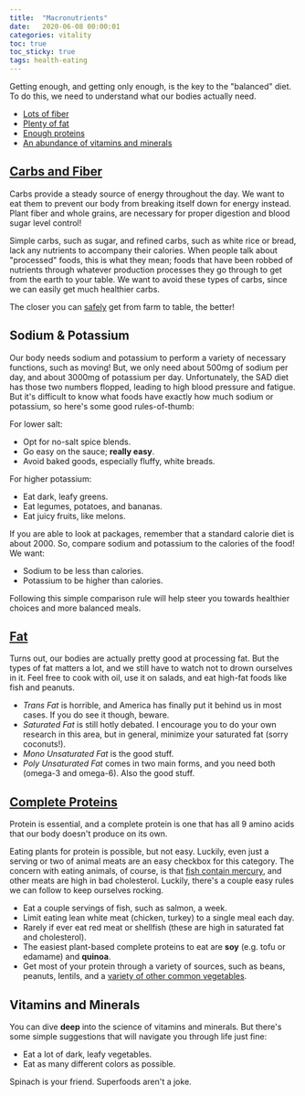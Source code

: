 ```yaml
---
title:  "Macronutrients"
date:   2020-06-08 00:00:01
categories: vitality
toc: true
toc_sticky: true
tags: health-eating
---
```

Getting enough, and getting only enough, is the key to the "balanced" diet. To do this, we need to understand what our bodies actually need.

* [Lots of fiber](#carbs-and-fiber)
* [Plenty of fat](#fat)
* [Enough proteins](#complete-proteins)
* [An abundance of vitamins and minerals](#vitamins-and-minerals)

## [Carbs and Fiber](https://www.health.harvard.edu/diet-and-weight-loss/carbohydrates--good-or-bad-for-you)

Carbs provide a steady source of energy throughout the day. We want to eat them to prevent our body from breaking itself down for energy instead. Plant fiber and whole grains, are necessary for proper digestion and blood sugar level control!

Simple carbs, such as sugar, and refined carbs, such as white rice or bread, lack any nutrients to accompany their calories. When people talk about "processed" foods, this is what they mean; foods that have been robbed of nutrients through whatever production processes they go through to get from the earth to your table. We want to avoid these types of carbs, since we can easily get much healthier carbs.

The closer you can [safely](https://www.fda.gov/food/buy-store-serve-safe-food/handling-flour-safely-what-you-need-know) get from farm to table, the better!

## Sodium & Potassium

Our body needs sodium and potassium to perform a variety of necessary functions, such as moving! But, we only need about 500mg of sodium per day, and about 3000mg of potassium per day. Unfortunately, the SAD diet has those two numbers flopped, leading to high blood pressure and fatigue. But it's difficult to know what foods have exactly how much sodium or potassium, so here's some good rules-of-thumb:

For lower salt:
* Opt for no-salt spice blends.
* Go easy on the sauce; __really easy__.
* Avoid baked goods, especially fluffy, white breads.

For higher potassium:
* Eat dark, leafy greens.
* Eat legumes, potatoes, and bananas.
* Eat juicy fruits, like melons.

If you are able to look at packages, remember that a standard calorie diet is about 2000. So, compare sodium and potassium to the calories of the food! We want:
* Sodium to be less than calories.
* Potassium to be higher than calories.

Following this simple comparison rule will help steer you towards healthier choices and more balanced meals.

## [Fat](https://www.health.harvard.edu/staying-healthy/the-truth-about-fats-bad-and-good)
Turns out, our bodies are actually pretty good at processing fat. But the types of fat matters a lot, and we still have to watch not to drown ourselves in it. Feel free to cook with oil, use it on salads, and eat high-fat foods like fish and peanuts.

* _Trans Fat_ is horrible, and America has finally put it behind us in most cases. If you do see it though, beware.  
* _Saturated Fat_ is still hotly debated. I encourage you to do your own research in this area, but in general, minimize your saturated fat (sorry coconuts!).  
* _Mono Unsaturated Fat_ is the good stuff.  
* _Poly Unsaturated Fat_ comes in two main forms, and you need both (omega-3 and omega-6). Also the good stuff.  

## [Complete Proteins](https://health.clevelandclinic.org/do-i-need-to-worry-about-eating-complete-proteins/)

Protein is essential, and a complete protein is one that has all 9 amino acids that our body doesn't produce on its own.

Eating plants for protein is possible, but not easy. Luckily, even just a serving or two of animal meats are an easy checkbox for this category. The concern with eating animals, of course, is that [fish contain mercury](https://www.michigan.gov/documents/mdch/MDCH_EAT_SAFE_FISH_GUIDE_-_SOUTHWEST_MI_WEB_455360_7.pdf), and other meats are high in bad cholesterol. Luckily, there's a couple easy rules we can follow to keep ourselves rocking.

* Eat a couple servings of fish, such as salmon, a week.  
* Limit eating lean white meat (chicken, turkey) to a single meal each day.  
* Rarely if ever eat red meat or shellfish (these are high in saturated fat and cholesterol).  
* The easiest plant-based complete proteins to eat are __soy__ (e.g. tofu or edamame) and __quinoa__.
* Get most of your protein through a variety of sources, such as beans, peanuts, lentils, and a [variety of other common vegetables](https://www.myfooddata.com/articles/vegetables-high-in-protein.php).  

## Vitamins and Minerals

You can dive __deep__ into the science of vitamins and minerals. But there's some simple suggestions that will navigate you through life just fine:
* Eat a lot of dark, leafy vegetables.
* Eat as many different colors as possible.

Spinach is your friend. Superfoods aren't a joke.
